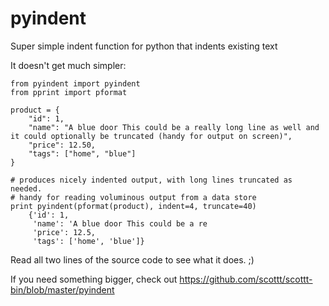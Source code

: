 # pyindent
Super simple indent function for python that indents existing text

It doesn't get much simpler:

    from pyindent import pyindent
    from pprint import pformat
    
    product = {
        "id": 1,
        "name": "A blue door This could be a really long line as well and it could optionally be truncated (handy for output on screen)",
        "price": 12.50,
        "tags": ["home", "blue"]
    }
    
    # produces nicely indented output, with long lines truncated as needed.
    # handy for reading voluminous output from a data store
    print pyindent(pformat(product), indent=4, truncate=40)
        {'id': 1,
         'name': 'A blue door This could be a re
         'price': 12.5,
         'tags': ['home', 'blue']}



Read all two lines of the source code to see what it does. ;)

If you need something bigger, check out
https://github.com/scottt/scottt-bin/blob/master/pyindent
